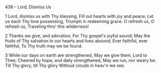 438 – Lord, Dismiss Us


1
Lord, dismiss us with Thy blessing,
Fill out hearts with joy and peace;
Let us each Thy love possessing,
Triumph in redeeming grace.
O refresh us, O refresh us,
Traveling thro' this wilderness!

2
Thanks we give, and adoration,
For Thy gospel's joyful sound;
May the fruits of Thy salvation
In our hearts and lives abound;
Ever faithful, ever faithful,
To Thy truth may we be found.

3
While our days on earth are strengthened,
May we give them, Lord to Thee;
Cheered by hope, and daily strengthened,
May we run, nor weary be.
Till Thy glory, till Thy glory
Without clouds in heav'n we see.

